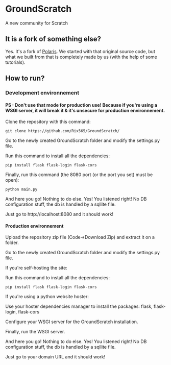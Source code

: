 # GroundScratch
A new community for Scratch
## It is a fork of something else?
Yes. It's a fork of <a href="https://github.com/JTechnologies/Polaris/">Polaris</a>.
We started with that original source code, but what we built from that is completely made by us (with the help of some tutorials).
## How to run?
### Development environnement
#### PS : Don't use that mode for production use! Because if you're using a WSGI server, it will break it & it's unsecure for production environnement.
Clone the repository with this command:

`git clone https://github.com/Rix565/GroundScratch/`

Go to the newly created GroundScratch folder and modify the settings.py file.

Run this command to install all the dependencies:

`pip install flask flask-login flask-cors`

Finally, run this command (the 8080 port (or the port you set) must be open):

`python main.py`

And here you go! Nothing to do else. Yes! You listened right! No DB configuration stuff, the db is handled by a sqllite file.

Just go to http://localhost:8080 and it should work!
#### Production environnement
Upload the repository zip file (Code->Download Zip) and extract it on a folder.

Go to the newly created GroundScratch folder and modify the settings.py file.

If you're self-hosting the site:

Run this command to install all the dependencies:

`pip install flask flask-login flask-cors`

If you're using a python website hoster:

Use your hoster dependencies manager to install the packages: flask, flask-login, flask-cors

Configure your WSGI server for the GroundScratch installation.

Finally, run the WSGI server.

And here you go! Nothing to do else. Yes! You listened right! No DB configuration stuff, the db is handled by a sqllite file.

Just go to your domain URL and it should work!
